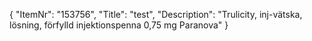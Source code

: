 {
  "ItemNr": "153756",
  "Title": "test",
  "Description": "Trulicity, inj-vätska, lösning, förfylld injektionspenna 0,75 mg Paranova"
}
